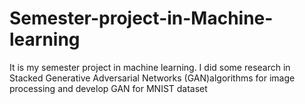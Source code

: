 # Semester-project-in-Machine-learning
It is my semester project in machine learning. I did some research in Stacked Generative Adversarial Networks (GAN)algorithms for image processing and develop GAN for MNIST dataset

